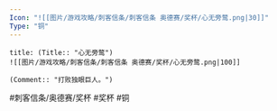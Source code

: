 ```yaml
---
Icon: "![[图片/游戏攻略/刺客信条/刺客信条 奥德赛/奖杯/心无旁鹜.png|30]]"
Type: "铜"
---
```

```ad-common-bronze-trophy
title: (Title:: "心无旁鹜")
![[图片/游戏攻略/刺客信条/刺客信条 奥德赛/奖杯/心无旁鹜.png|100]]

(Comment:: "打败独眼巨人。")
```

#刺客信条/奥德赛/奖杯 #奖杯 #铜
